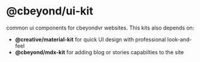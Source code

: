 # @cbeyond/ui-kit

common ui components for cbeyondvr websites. This kits also depends on:

- **@creative/material-kit** for quick UI design with professional look-and-feel
- **@cbeyond/mdx-kit** for adding blog or stories capabilties to the site
